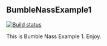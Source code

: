 BumbleNassExample1
----------------

[![Build status](https://ci.appveyor.com/api/projects/status/qjjifp5vt34oq07f/branch/main?svg=true)](https://ci.appveyor.com/project/tomdodd4598/ucl-phas0100-bumblenassexample1)

This is Bumble Nass Example 1. Enjoy.

